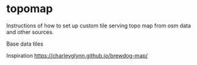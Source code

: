 # topomap

Instructions of how to set up custom tile serving topo map from osm data and other sources.




Base data tiles
















Inspiration
https://charleyglynn.github.io/brewdog-map/
